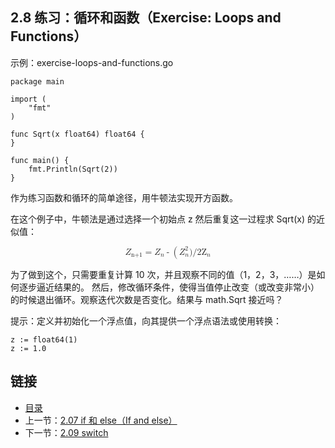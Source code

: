 ## 2.8 练习：循环和函数（Exercise: Loops and Functions）

示例：exercise-loops-and-functions.go

    package main

    import (
    	"fmt"
    )

    func Sqrt(x float64) float64 {
    }

    func main() {
    	fmt.Println(Sqrt(2))
    }


作为练习函数和循环的简单途径，用牛顿法实现开方函数。

在这个例子中，牛顿法是通过选择一个初始点 z 然后重复这一过程求 Sqrt(x) 的近似值：

  <math display="block">
    <msubsup><mi>Z</mi> <mi>n+1</mi> <mi></mi></msubsup>
    <mo>=</mo>
    <msubsup><mi>Z</mi> <mi>n</mi> <mi></mi></msubsup>
    <mo>-</mo>
    <mo>(</mo>
    <msubsup><mi>Z</mi> <mi>n</mi> <mi>2</mi></msubsup>
    <mi>)</mi>
    <mi>/</mi>
    <msubsup><mi>2Z</mi> <mi>n</mi> <mi></mi></msubsup>
  </math>

为了做到这个，只需要重复计算 10 次，并且观察不同的值（1，2，3，……）是如何逐步逼近结果的。 然后，修改循环条件，使得当值停止改变（或改变非常小）的时候退出循环。观察迭代次数是否变化。结果与 math.Sqrt 接近吗？

提示：定义并初始化一个浮点值，向其提供一个浮点语法或使用转换：

    z := float64(1)
    z := 1.0

## 链接
* [目录](https://github.com/gnefiy/go-zh/blob/master/tour/directory.md)
* 上一节：[2.07 if 和 else（If and else）](https://github.com/gnefiy/go-zh/blob/master/tour/02.07.md)
* 下一节：[2.09 switch](https://github.com/gnefiy/go-zh/blob/master/tour/02.09.md)
